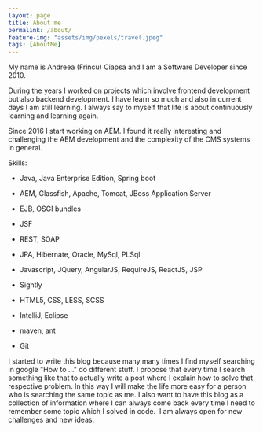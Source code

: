 ```yaml
---
layout: page
title: About me
permalink: /about/
feature-img: "assets/img/pexels/travel.jpeg"
tags: [AboutMe]
---
```


My name is Andreea (Frincu) Ciapsa and I am a Software Developer since 2010. 

During the years I worked on projects which involve frontend development but also backend development. I have learn so much and also in current days I am still learning. I always say to myself that life is about continuously learning and learning again.  

Since 2016 I start working on AEM. I found it really interesting and challenging the AEM development and the complexity of the CMS systems in general. 
​

Skills:

* Java, Java Enterprise Edition, Spring boot

* AEM, Glassfish, Apache, Tomcat, JBoss Application Server

* EJB, OSGI bundles

* JSF

* REST, SOAP

* JPA, Hibernate, Oracle, MySql, PLSql

* Javascript, JQuery, AngularJS, RequireJS, ReactJS, JSP

* Sightly 

* HTML5, CSS, LESS, SCSS

* IntelliJ, Eclipse

* maven, ant

* Git

I started to write this blog because many many times I find myself searching in google "How to ..." do different stuff. I propose that every time I search something like that to actually write a post where I explain how to solve that respective problem. In this way I will make the life more easy for a person who is searching the same topic as me. I also want to have this blog as a collection of information where I can always come back every time I need to remember some topic which I solved in code. 
I am always open for new challenges and new ideas. 

​

​

